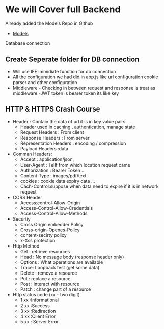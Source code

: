 # We will Cover full Backend

Already added the Models Repo in Github

- [Models](https://github.com/silentkiller6092/Data-Modeling)

Database connection

## Create Seperate folder for DB connection

- Will use IFE immidiate function for db connection
- All the configuration we had did in app.js like url configuration cookie parser and other configuration
- Middleware - Checking in between request and response is treat as middleware
  -JWT token is bearer token its like key

## HTTP & HTTPS Crash Course

- Header : Contain the data of url it is in key value pairs
  - Header used in caching , authentication, manage state
  - Request Headers : From client
  - Response Headers : From server
  - Representation Headers : encoding / compression
  - Payload Headers :data
- Comman Headers:
  - Accept : application/json,
  - User-Agent : Tellf from which location request came
  - Authorization : Bearer Token ..
  - Content-Type : images/pdf/text
  - cookies : cookie data expiry data ...
  - Cach-Control:suppose when data need to expire if it is in network request
- CORS Header
  - Access:control-Allow-Origin
  - Access-Control-Allow-Credentials
  - Access-Control-Allow-Methods
- Securtiy
  - Cross Origin embedder Policy
  - Cross-origin-Openes-Policy
  - content-secirty policy
  - x-Xss protection
- Http Method
  - Get : retrieve resources
  - Head : No message body (response header only)
  - Options : What operations are available
  - Trace: Loopback test (get some data)
  - Delete : remove a resource
  - Put : replace a resource
  - Post : interact with resource
  - Patch : change part of a resource
- Http status code (xx - two digit)
  - 1 xx :Informational
  - 2 xx :Success
  - 3 xx :Redirection
  - 4 xx :Client Error
  - 5 xx : Server Error
